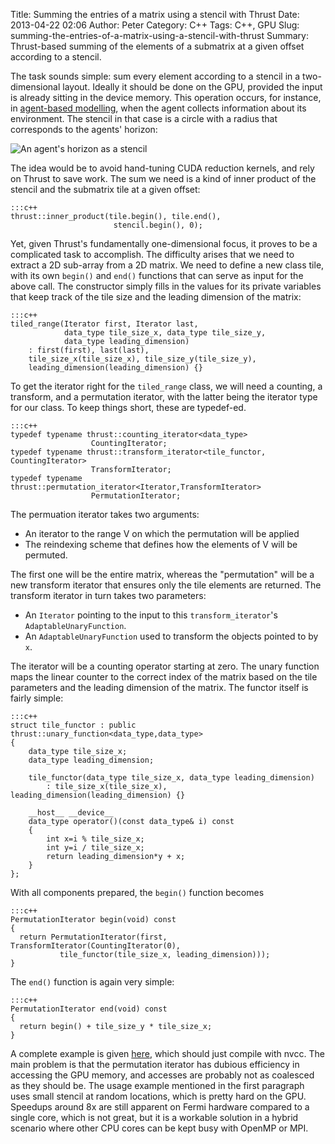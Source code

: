 Title: Summing the entries of a matrix using a stencil with Thrust
Date: 2013-04-22 02:06
Author: Peter
Category: C++
Tags: C++, GPU
Slug: summing-the-entries-of-a-matrix-using-a-stencil-with-thrust
Summary: Thrust-based summing of the elements of a submatrix at a given offset according to a stencil.

The task sounds simple: sum every element according to a stencil in a
two-dimensional layout. Ideally it should be done on the GPU, provided
the input is already sitting in the device memory. This operation
occurs, for instance, in [agent-based modelling](http://on-demand.gputechconf.com/gtc/2013/poster/pdf/P0197_PeterWittek.pdf "GTC Poster"),
when the agent collects information about its environment. The stencil
in that case is a circle with a radius that corresponds to the agents'
horizon:

![An agent's horizon as a stencil](http://peterwittek.com/wp-content/uploads/2013/04/agent_stencil.png)

The idea would be to avoid hand-tuning CUDA reduction kernels, and rely
on Thrust to save work. The sum we need is a kind of inner product of
the stencil and the submatrix tile at a given offset:

    :::c++
    thrust::inner_product(tile.begin(), tile.end(),
                           stencil.begin(), 0);

Yet, given Thrust's fundamentally one-dimensional focus, it proves to be
a complicated task to accomplish. The difficulty arises that we need to
extract a 2D sub-array from a 2D matrix. We need to define a new class
tile, with its own ``begin()`` and ``end()`` functions that can serve as input
for the above call. The constructor simply fills in the values for its
private variables that keep track of the tile size and the leading
dimension of the matrix:

    :::c++
    tiled_range(Iterator first, Iterator last,
                data_type tile_size_x, data_type tile_size_y,
                data_type leading_dimension)
        : first(first), last(last),
        tile_size_x(tile_size_x), tile_size_y(tile_size_y),
        leading_dimension(leading_dimension) {}

To get the iterator right for the ``tiled_range`` class, we will need a
counting, a transform, and a permutation iterator, with the latter being
the iterator type for our class. To keep things short, these are
typedef-ed.

    :::c++
    typedef typename thrust::counting_iterator<data_type>
                      CountingIterator;
    typedef typename thrust::transform_iterator<tile_functor, CountingIterator>
                      TransformIterator;
    typedef typename thrust::permutation_iterator<Iterator,TransformIterator>
                      PermutationIterator;

The permuation iterator takes two arguments:

-   An iterator to the range V on which the permutation will be applied
-   The reindexing scheme that defines how the elements of V will be
    permuted.

The first one will be the entire matrix, whereas the "permutation" will
be a new transform iterator that ensures only the tile elements are
returned. The transform iterator in turn takes two parameters:

-   An ``Iterator`` pointing to the input to this ``transform_iterator``'s
    ``AdaptableUnaryFunction``.
-   An ``AdaptableUnaryFunction`` used to transform the objects pointed to
    by ``x``.

The iterator will be a counting operator starting at zero. The unary
function maps the linear counter to the correct index of the matrix
based on the tile parameters and the leading dimension of the matrix.
The functor itself is fairly simple:

    :::c++
    struct tile_functor : public thrust::unary_function<data_type,data_type>
    {
        data_type tile_size_x;
        data_type leading_dimension;
     
        tile_functor(data_type tile_size_x, data_type leading_dimension)
            : tile_size_x(tile_size_x), leading_dimension(leading_dimension) {}
     
        __host__ __device__
        data_type operator()(const data_type& i) const
        {
            int x=i % tile_size_x;
            int y=i / tile_size_x;
            return leading_dimension*y + x;
        }
    };

With all components prepared, the ``begin()`` function becomes

    :::c++
    PermutationIterator begin(void) const
    {
      return PermutationIterator(first, TransformIterator(CountingIterator(0),
               tile_functor(tile_size_x, leading_dimension)));
    }

The ``end()`` function is again very simple:

    :::c++
    PermutationIterator end(void) const
    {
      return begin() + tile_size_y * tile_size_x;
    }

A complete example is given
[here](https://gist.github.com/peterwittek/6303588 "Source"), which
should just compile with nvcc. The main problem is that the permutation
iterator has dubious efficiency in accessing the GPU memory, and
accesses are probably not as coalesced as they should be. The usage
example mentioned in the first paragraph uses small stencil at random
locations, which is pretty hard on the GPU. Speedups around 8x are still
apparent on Fermi hardware compared to a single core, which is not
great, but it is a workable solution in a hybrid scenario where other
CPU cores can be kept busy with OpenMP or MPI.

